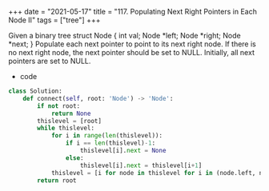 +++
date = "2021-05-17"
title = "117. Populating Next Right Pointers in Each Node II"
tags = ["tree"]
+++


Given a binary tree
struct Node { int val; Node *left; Node *right; Node *next; }
Populate each next pointer to point to its next right node. If there is no next right node, the next pointer should be set to NULL.
Initially, all next pointers are set to NULL.

- code
```py
class Solution:
    def connect(self, root: 'Node') -> 'Node':
        if not root:
            return None
        thislevel = [root]
        while thislevel:
            for i in range(len(thislevel)):
                if i == len(thislevel)-1:
                    thislevel[i].next = None
                else:
                    thislevel[i].next = thislevel[i+1]
            thislevel = [i for node in thislevel for i in (node.left, node.right) if i]
        return root
```
